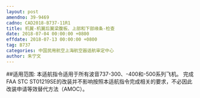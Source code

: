 ```yaml
---
layout: post
amendno: 39-9469
cadno: CAD2018-B737-11R1
title: 机翼-机翼后翼梁腹板、上部和下部缘条-检查
date: 2018-07-04 00:00:00 +0800
effdate: 2018-07-13 00:00:00 +0800
tag: B737
categories: 中国民用航空上海航空器适航审定中心
author: 朱宁文
---
```


##适用范围:
本适航指令适用于所有波音737-300、-400和-500系列飞机。
完成FAA STC ST01219SE的改装并不影响按照本适航指令完成相关的要求，不必因此改装申请等效替代方法（AMOC）。

